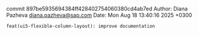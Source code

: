 commit 897be5935694384ff428402754060380cd4ab7ed
Author: Diana Pazheva <diana.pazheva@sap.com>
Date:   Mon Aug 18 13:40:16 2025 +0300

    feat(ui5-flexible-column-layout): improve documentation
